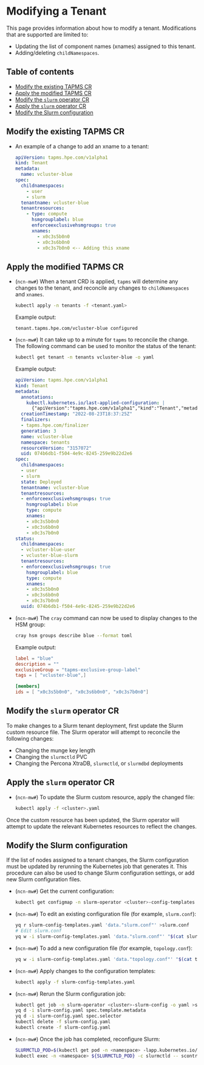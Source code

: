 # Modifying a Tenant

This page provides information about how to modify a tenant. Modifications that are supported are limited to:

- Updating the list of component names (xnames) assigned to this tenant.
- Adding/deleting `childNamespaces`.

## Table of contents

- [Modify the existing TAPMS CR](#modify-the-existing-tapms-cr)
- [Apply the modified TAPMS CR](#apply-the-modified-tapms-cr)
- [Modify the `slurm` operator CR](#modify-the-slurm-operator-cr)
- [Apply the `slurm` operator CR](#apply-the-slurm-operator-cr)
- [Modify the Slurm configuration](#modify-the-slurm-configuration)

## Modify the existing TAPMS CR

- An example of a change to add an xname to a tenant:

    ```yaml
    apiVersion: tapms.hpe.com/v1alpha1
    kind: Tenant
    metadata:
      name: vcluster-blue
    spec:
      childnamespaces:
        - user
        - slurm
      tenantname: vcluster-blue
      tenantresources:
        - type: compute
          hsmgrouplabel: blue
          enforceexclusivehsmgroups: true
          xnames:
            - x0c3s5b0n0
            - x0c3s6b0n0
            - x0c3s7b0n0 <-- Adding this xname
    ```

## Apply the modified TAPMS CR

- (`ncn-mw#`) When a tenant CRD is applied, `tapms` will determine any changes to the tenant, and reconcile any changes to `childNamespaces` and `xnames`.

    ```bash
    kubectl apply -n tenants -f <tenant.yaml>
    ```

    Example output:

    ```text
    tenant.tapms.hpe.com/vcluster-blue configured
    ```

- (`ncn-mw#`) It can take up to a minute for `tapms` to reconcile the change. The following command can be used to monitor the status of the tenant:

    ```bash
    kubectl get tenant -n tenants vcluster-blue -o yaml
    ```

    Example output:

    ```yaml
    apiVersion: tapms.hpe.com/v1alpha1
    kind: Tenant
    metadata:
      annotations:
        kubectl.kubernetes.io/last-applied-configuration: |
          {"apiVersion":"tapms.hpe.com/v1alpha1","kind":"Tenant","metadata":{"annotations":{},"name":"vcluster-blue","namespace":"tenants"},"spec":{"childnamespaces":["user","slurm"],"tenantname":"vcluster-blue","tenantresources":[{"enforceexclusivehsmgroups":true,"hsmgrouplabel":"blue","type":"compute","xnames":["x0c3s5b0n0","x0c3s6b0n0"]}]}}
      creationTimestamp: "2022-08-23T18:37:25Z"
      finalizers:
      - tapms.hpe.com/finalizer
      generation: 3
      name: vcluster-blue
      namespace: tenants
      resourceVersion: "3157072"
      uid: 074b6db1-f504-4e9c-8245-259e9b22d2e6
    spec:
      childnamespaces:
      - user
      - slurm
      state: Deployed
      tenantname: vcluster-blue
      tenantresources:
      - enforceexclusivehsmgroups: true
        hsmgrouplabel: blue
        type: compute
        xnames:
        - x0c3s5b0n0
        - x0c3s6b0n0
        - x0c3s7b0n0
    status:
      childnamespaces:
      - vcluster-blue-user
      - vcluster-blue-slurm
      tenantresources:
      - enforceexclusivehsmgroups: true
        hsmgrouplabel: blue
        type: compute
        xnames:
        - x0c3s5b0n0
        - x0c3s6b0n0
        - x0c3s7b0n0
      uuid: 074b6db1-f504-4e9c-8245-259e9b22d2e6
    ```

- (`ncn-mw#`) The `cray` command can now be used to display changes to the HSM group:

    ```bash
    cray hsm groups describe blue --format toml
    ```

    Example output:

    ```toml
    label = "blue"
    description = ""
    exclusiveGroup = "tapms-exclusive-group-label"
    tags = [ "vcluster-blue",]

    [members]
    ids = [ "x0c3s5b0n0", "x0c3s6b0n0", "x0c3s7b0n0"]
    ```

## Modify the `slurm` operator CR

To make changes to a Slurm tenant deployment, first update the Slurm custom
resource file. The Slurm operator will attempt to reconcile the following
changes:

- Changing the munge key length
- Changing the `slurmctld` PVC
- Changing the Percona XtraDB, `slurmctld`, or `slurmdbd` deployments

## Apply the `slurm` operator CR

- (`ncn-mw#`) To update the Slurm custom resource, apply the changed file:

    ```sh
    kubectl apply -f <cluster>.yaml
    ```

Once the custom resource has been updated, the Slurm operator will attempt to
update the relevant Kubernetes resources to reflect the changes.

## Modify the Slurm configuration

If the list of nodes assigned to a tenant changes, the Slurm configuration
must be updated by rerunning the Kubernetes job that generates it. This
procedure can also be used to change Slurm configuration settings, or add new
Slurm configuration files.

- (`ncn-mw#`) Get the current configuration:

    ```sh
    kubectl get configmap -n slurm-operator <cluster>-config-templates -o yaml >slurm-config-templates.yaml
    ```

- (`ncn-mw#`) To edit an existing configuration file (for example, `slurm.conf`):

    ```sh
    yq r slurm-config-templates.yaml 'data."slurm.conf"' >slurm.conf
    # Edit slurm.conf
    yq w -i slurm-config-templates.yaml 'data."slurm.conf"' "$(cat slurm.conf)"
    ```

- (`ncn-mw#`) To add a new configuration file (for example, `topology.conf`):

    ```sh
    yq w -i slurm-config-templates.yaml 'data."topology.conf"' "$(cat topology.conf)"
    ```

- (`ncn-mw#`) Apply changes to the configuration templates:

    ```sh
    kubectl apply -f slurm-config-templates.yaml
    ```

- (`ncn-mw#`) Rerun the Slurm configuration job:

    ```sh
    kubectl get job -n slurm-operator <cluster>-slurm-config -o yaml >slurm-config.yaml
    yq d -i slurm-config.yaml spec.template.metadata
    yq d -i slurm-config.yaml spec.selector
    kubectl delete -f slurm-config.yaml
    kubectl create -f slurm-config.yaml
    ```

- (`ncn-mw#`) Once the job has completed, reconfigure Slurm:

    ```sh
    SLURMCTLD_POD=$(kubectl get pod -n <namespace> -lapp.kubernetes.io/name=slurmctld -o jsonpath='{.items[0].metadata.name}')
    kubectl exec -n <namespace> ${SLURMCTLD_POD} -c slurmctld -- scontrol reconfigure
    ```
